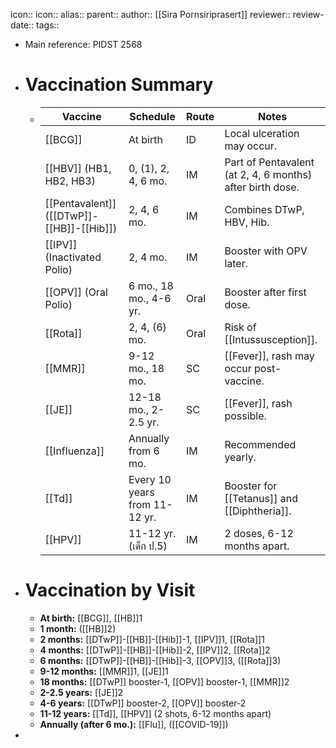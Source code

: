 icon:: 
icon::
alias::
parent:: 
author:: [[Sira Pornsiriprasert]] 
reviewer::
review-date::
tags::

- Main reference: PIDST 2568
- # Vaccination Summary
	- | **Vaccine**                         | **Schedule**                        | **Route**            | **Notes**                                     |
	  |---------------------------------|---------------------------------|------------------|-------------------------------------------|
	  | [[BCG]]                             | At birth                        | ID      | Local ulceration may occur.               |
	  | [[HBV]] (HB1, HB2, HB3)             | 0, (1), 2, 4, 6 mo.               | IM    | Part of Pentavalent (at 2, 4, 6 months) after birth dose.     |
	  | [[Pentavalent]] ([[DTwP]]-[[HB]]-[[Hib]])       | 2, 4, 6 mo.                  | IM    | Combines DTwP, HBV, Hib.                  |
	  | [[IPV]] (Inactivated Polio)         | 2, 4 mo.                  | IM    | Booster with OPV later.                   |
	  | [[OPV]] (Oral Polio)                | 6 mo., 18 mo., 4-6 yr.  | Oral             | Booster after first dose.                            |
	  | [[Rota]]                | 2, 4, (6) mo.                  | Oral             | Risk of [[Intussusception]].                  |
	  | [[MMR]]                             | 9-12 mo., 18 mo.           | SC     | [[Fever]], rash may occur post-vaccine.       |
	  | [[JE]]      | 12-18 mo., 2-2.5 yr.          | SC     | [[Fever]], rash possible.                     |
	  | [[Influenza]]                 | Annually from 6 mo.          | IM    | Recommended yearly.                       |
	  | [[Td]]                              | Every 10 years from 11-12 yr. | IM    | Booster for [[Tetanus]] and [[Diphtheria]].       |
	  | [[HPV]]                             | 11-12 yr. (เด็ก ป.5)                     | IM    | 2 doses, 6-12 months apart.               |
- # Vaccination by Visit
	- **At birth:** [[BCG]], [[HB]]1
	- **1 month:** ([[HB]]2)
	- **2 months:** [[DTwP]]-[[HB]]-[[Hib]]-1, [[IPV]]1, [[Rota]]1
	- **4 months:** [[DTwP]]-[[HB]]-[[Hib]]-2, [[IPV]]2, [[Rota]]2
	- **6 months:** [[DTwP]]-[[HB]]-[[Hib]]-3, [[OPV]]3, ([[Rota]]3)
	- **9-12 months:** [[MMR]]1, [[JE]]1
	- **18 months:** [[DTwP]] booster-1, [[OPV]] booster-1, [[MMR]]2
	- **2-2.5 years:** [[JE]]2
	- **4-6 years:** [[DTwP]] booster-2, [[OPV]] booster-2
	- **11-12 years:** [[Td]], [[HPV]] (2 shots, 6-12 months apart)
	- **Annually (after 6 mo.):** [[Flu]], ([[COVID-19]])
-